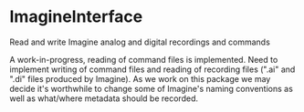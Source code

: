 # ImagineInterface
Read and write Imagine analog and digital recordings and commands

A work-in-progress, reading of command files is implemented.  Need to implement writing of command files and reading of recording files (".ai" and ".di" files produced by Imagine).  As we work on this package we may decide it's worthwhile to change some of Imagine's naming conventions as well as what/where metadata should be recorded.
